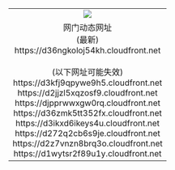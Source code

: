 ﻿<table>
  <tr></tr>
  <tr><td colspan=2 align=center><img src="https://d36ngkoloj54kh.cloudfront.net/Up/oGate.jpg" /></td></tr>
  <tr><td colspan=2 align=center>网门动态网址<br/>(最新)
<br>https://d36ngkoloj54kh.cloudfront.net
<br/><br/>(以下网址可能失效)
<br>https://d3kfj9qpywe9h5.cloudfront.net
<br>https://d2jjzl5xqzosf9.cloudfront.net
<br>https://djpprwwxgw0rq.cloudfront.net
<br>https://d36zmk5tt352fx.cloudfront.net
<br>https://d3ikxd6ikeys4u.cloudfront.net
<br>https://d272q2cb6s9je.cloudfront.net
<br>https://d2z7vnzn8brq3o.cloudfront.net
<br>https://d1wytsr2f89u1y.cloudfront.net
    </td>
  </tr>
</table>
